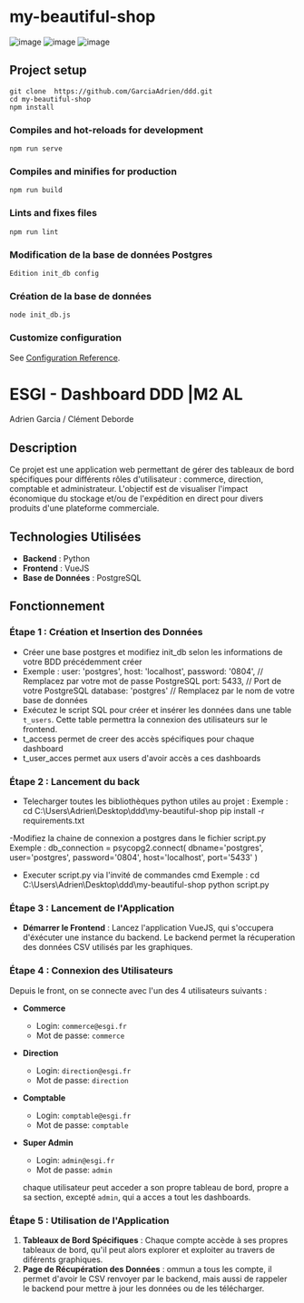 # my-beautiful-shop
![image](https://github.com/user-attachments/assets/4ef88530-accc-46e4-ba5f-d61e2fd717f3)
![image](https://github.com/user-attachments/assets/49098bd5-54b5-454b-a1fd-6a7e12fd07fd)
![image](https://github.com/user-attachments/assets/31f98df4-9042-483e-b767-7839f213bc61)



## Project setup
```
git clone  https://github.com/GarciaAdrien/ddd.git
cd my-beautiful-shop
npm install
```

### Compiles and hot-reloads for development
```
npm run serve
```

### Compiles and minifies for production
```
npm run build
```

### Lints and fixes files
```
npm run lint
```

### Modification de la base de données Postgres 
```
Edition init_db config
```

### Création de la base de données
```
node init_db.js   
```

### Customize configuration
See [Configuration Reference](https://cli.vuejs.org/config/).

# ESGI - Dashboard DDD |M2 AL
Adrien Garcia / Clément Deborde

## Description

Ce projet est une application web permettant de gérer des tableaux de bord spécifiques pour différents rôles d'utilisateur : commerce, direction, comptable et administrateur. L'objectif est de visualiser l'impact économique du stockage et/ou de l'expédition en direct pour divers produits d'une plateforme commerciale.
## Technologies Utilisées

- **Backend** : Python
- **Frontend** : VueJS
- **Base de Données** : PostgreSQL

## Fonctionnement

### Étape 1 : Création et Insertion des Données
- Créer une base postgres et modifiez init_db selon les informations de votre BDD précédemment créer
- Exemple :
    user: 'postgres',
    host: 'localhost',
    password: '0804', // Remplacez par votre mot de passe PostgreSQL
    port: 5433, // Port de votre PostgreSQL
    database: 'postgres' // Remplacez par le nom de votre base de données 
- Exécutez le script SQL pour créer et insérer les données dans une table `t_users`. Cette table permettra la connexion des utilisateurs sur le frontend.
- t_access permet de creer des accès spécifiques pour chaque dashboard
- t_user_acces permet aux users d'avoir accès a ces dashboards

### Étape 2 : Lancement du back
- Telecharger toutes les bibliothèques python utiles au projet : 
Exemple : cd C:\Users\Adrien\Desktop\ddd\my-beautiful-shop
  pip install -r requirements.txt

-Modifiez la chaine de connexion a postgres dans le fichier script.py
Exemple : db_connection = psycopg2.connect(
    dbname='postgres',
    user='postgres',
    password='0804',
    host='localhost',
    port='5433'
)


- Executer script.py via l'invité de commandes cmd 
Exemple : cd C:\Users\Adrien\Desktop\ddd\my-beautiful-shop
          python script.py 

### Étape 3 : Lancement de l'Application

- **Démarrer le Frontend** : Lancez l'application VueJS, qui s'occupera d'éxécuter une instance du backend. Le backend permet la récuperation des données CSV utilisés par les graphiques.

### Étape 4 : Connexion des Utilisateurs

Depuis le front, on se connecte avec l'un des 4 utilisateurs suivants :

- **Commerce**
  - Login: `commerce@esgi.fr`
  - Mot de passe: `commerce`

- **Direction**
  - Login: `direction@esgi.fr`
  - Mot de passe: `direction`

- **Comptable**
  - Login: `comptable@esgi.fr`
  - Mot de passe: `comptable`

- **Super Admin**
  - Login: `admin@esgi.fr`
  - Mot de passe: `admin`

  chaque utilisateur peut acceder a son propre tableau de bord, propre a sa section, excepté `admin`, qui a acces a tout les dashboards.

### Étape 5 : Utilisation de l'Application

1. **Tableaux de Bord Spécifiques** : Chaque compte accède à ses propres tableaux de bord, qu'il peut alors explorer et exploiter au travers de diférents graphiques.
2. **Page de Récupération des Données** : ommun a tous les compte, il permet d'avoir le CSV renvoyer par le backend, mais aussi de rappeler le backend pour mettre à jour les données ou de les télécharger.
